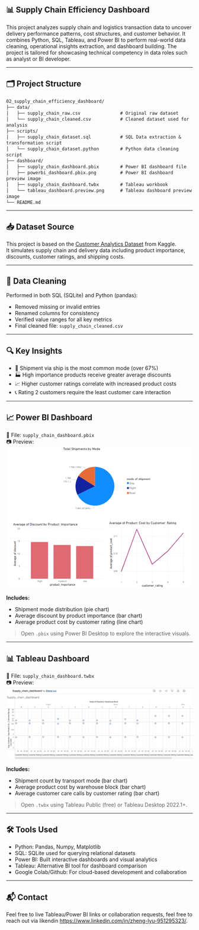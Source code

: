 ## 📊 Supply Chain Efficiency Dashboard

This project analyzes supply chain and logistics transaction data to uncover delivery performance patterns, cost structures, and customer behavior. It combines Python, SQL, Tableau, and Power BI to perform real-world data cleaning, operational insights extraction, and dashboard building. The project is tailored for showcasing technical competency in data roles such as analyst or BI developer.

---

## 🗂️ Project Structure

```
02_supply_chain_efficiency_dashboard/
├── data/
│   ├── supply_chain_raw.csv               # Original raw dataset
│   └── supply_chain_cleaned.csv           # Cleaned dataset used for analysis
├── scripts/
│   ├── supply_chain_dataset.sql           # SQL Data extraction & transformation script
│   └── supply_chain_dataset.python        # Python data cleaning script
├── dashboard/
│   ├── supply_chain_dashboard.pbix        # Power BI dashboard file
│   ├── powerbi_dashboard.pbix.png         # Power BI dashboard preview image
│   ├── supply_chain_dashboard.twbx        # Tableau workbook
│   └── tableau_dashboard.preview.png      # Tableau dashboard preview image
└── README.md
```

---

## 📥 Dataset Source

This project is based on the [Customer Analytics Dataset](https://www.kaggle.com/datasets/prachi13/customer-analytics) from Kaggle.  
It simulates supply chain and delivery data including product importance, discounts, customer ratings, and shipping costs.

--- 

## 🧹 Data Cleaning

Performed in both SQL (SQLite) and Python (pandas):

- Removed missing or invalid entries
- Renamed columns for consistency
- Verified value ranges for all key metrics
- Final cleaned file: `supply_chain_cleaned.csv`

---

## 🔍 Key Insights

- 🚚 Shipment via ship is the most common mode (over 67%)
- 🏭 High importance products receive greater average discounts
- 📈 Higher customer ratings correlate with increased product costs
- 📞 Rating 2 customers require the least customer care interaction

---

## 📈 Power BI Dashboard

📁 File: `supply_chain_dashboard.pbix`  
📷 Preview:  
![Power BI Dashboard Preview](powerbi_dashboard.pbix.png)

**Includes:**

- Shipment mode distribution (pie chart)
- Average discount by product importance (bar chart)
- Average product cost by customer rating (line chart)

> Open `.pbix` using Power BI Desktop to explore the interactive visuals.

---

## 📊 Tableau Dashboard

📁 File: `supply_chain_dashboard.twbx`  
📷 Preview:  
![Tableau Dashboard Preview](tableau_dashboard.preview.png)

**Includes:**

- Shipment count by transport mode (bar chart)
- Average product cost by warehouse block (bar chart)
- Average customer care calls by customer rating (bar chart)

> Open `.twbx` using Tableau Public (free) or Tableau Desktop 2022.1+.

---

## 🛠️ Tools Used

- Python: Pandas, Numpy, Matplotlib 
- SQL: SQLite used for querying relational datasets
- Power BI: Built interactive dashboards and visual analytics
- Tableau: Alternative BI tool for dashboard comparison
- Google Colab/Github: For cloud-based development and collaboration 

---

## 📬 Contact

Feel free to live Tableau/Power BI links or collaboration requests, feel free to reach out via likendin https://www.linkedin.com/in/zheng-lyu-951295323/.
